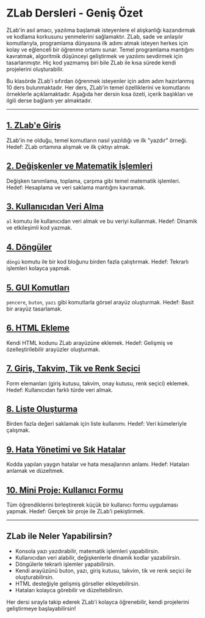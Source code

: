 # ZLab Dersleri - Geniş Özet

ZLab'in asıl amacı, yazılıma başlamak isteyenlere el alışkanlığı kazandırmak ve kodlama korkusunu yenmelerini sağlamaktır. ZLab, sade ve anlaşılır komutlarıyla, programlama dünyasına ilk adımı atmak isteyen herkes için kolay ve eğlenceli bir öğrenme ortamı sunar. Temel programlama mantığını kavratmak, algoritmik düşünceyi geliştirmek ve yazılımı sevdirmek için tasarlanmıştır. Hiç kod yazmamış biri bile ZLab ile kısa sürede kendi projelerini oluşturabilir.

Bu klasörde ZLab'i sıfırdan öğrenmek isteyenler için adım adım hazırlanmış 10 ders bulunmaktadır. Her ders, ZLab'in temel özelliklerini ve komutlarını örneklerle açıklamaktadır. Aşağıda her dersin kısa özeti, içerik başlıkları ve ilgili derse bağlantı yer almaktadır.

---

## [1. ZLab'e Giriş](README1.md)
ZLab'in ne olduğu, temel komutların nasıl yazıldığı ve ilk "yazdır" örneği. Hedef: ZLab ortamına alışmak ve ilk çıktıyı almak.

## [2. Değişkenler ve Matematik İşlemleri](README2.md)
Değişken tanımlama, toplama, çarpma gibi temel matematik işlemleri. Hedef: Hesaplama ve veri saklama mantığını kavramak.

## [3. Kullanıcıdan Veri Alma](README3.md)
`al` komutu ile kullanıcıdan veri almak ve bu veriyi kullanmak. Hedef: Dinamik ve etkileşimli kod yazmak.

## [4. Döngüler](README4.md)
`döngü` komutu ile bir kod bloğunu birden fazla çalıştırmak. Hedef: Tekrarlı işlemleri kolayca yapmak.

## [5. GUI Komutları](README5.md)
`pencere`, `buton`, `yazı` gibi komutlarla görsel arayüz oluşturmak. Hedef: Basit bir arayüz tasarlamak.

## [6. HTML Ekleme](README6.md)
Kendi HTML kodunu ZLab arayüzüne eklemek. Hedef: Gelişmiş ve özelleştirilebilir arayüzler oluşturmak.

## [7. Giriş, Takvim, Tik ve Renk Seçici](README7.md)
Form elemanları (giriş kutusu, takvim, onay kutusu, renk seçici) eklemek. Hedef: Kullanıcıdan farklı türde veri almak.

## [8. Liste Oluşturma](README8.md)
Birden fazla değeri saklamak için liste kullanımı. Hedef: Veri kümeleriyle çalışmak.

## [9. Hata Yönetimi ve Sık Hatalar](README9.md)
Kodda yapılan yaygın hatalar ve hata mesajlarının anlamı. Hedef: Hataları anlamak ve düzeltmek.

## [10. Mini Proje: Kullanıcı Formu](README10.md)
Tüm öğrendiklerini birleştirerek küçük bir kullanıcı formu uygulaması yapmak. Hedef: Gerçek bir proje ile ZLab'i pekiştirmek.

---

## ZLab ile Neler Yapabilirsin?
- Konsola yazı yazdırabilir, matematik işlemleri yapabilirsin.
- Kullanıcıdan veri alabilir, değişkenlerle dinamik kodlar yazabilirsin.
- Döngülerle tekrarlı işlemler yapabilirsin.
- Kendi arayüzünü buton, yazı, giriş kutusu, takvim, tik ve renk seçici ile oluşturabilirsin.
- HTML desteğiyle gelişmiş görseller ekleyebilirsin.
- Hataları kolayca görebilir ve düzeltebilirsin.

Her dersi sırayla takip ederek ZLab'i kolayca öğrenebilir, kendi projelerini geliştirmeye başlayabilirsin! 
